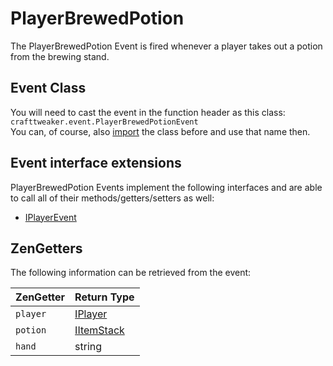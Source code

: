 # PlayerBrewedPotion

The PlayerBrewedPotion Event is fired whenever a player takes out a potion from the brewing stand.  

## Event Class
You will need to cast the event in the function header as this class:  
`crafttweaker.event.PlayerBrewedPotionEvent`  
You can, of course, also [import](/AdvancedFunctions/Import) the class before and use that name then.

## Event interface extensions
PlayerBrewedPotion Events implement the following interfaces and are able to call all of their methods/getters/setters as well:

- [IPlayerEvent](IPlayerEvent)

## ZenGetters
The following information can be retrieved from the event:

| ZenGetter      | Return Type                             |
|----------------|-----------------------------------------|
| `player`       | [IPlayer](/Vanilla/Players/IPlayer)     |
| `potion`       | [IItemStack](/Vanilla/Items/IItemStack) |
| `hand`         |  string                                 |